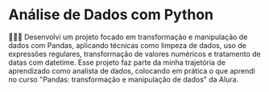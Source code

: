 # Análise de Dados com Python

👨🏾‍💻 Desenvolvi um projeto focado em transformação e manipulação de dados com Pandas, aplicando técnicas como limpeza de dados, uso de expressões regulares, transformação de valores numéricos e tratamento de datas com datetime.
Esse projeto faz parte da minha trajetória de aprendizado como analista de dados, colocando em prática o que aprendi no curso "Pandas: transformação e manipulação de dados" da Alura. 


